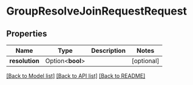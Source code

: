 # GroupResolveJoinRequestRequest

## Properties

Name | Type | Description | Notes
------------ | ------------- | ------------- | -------------
**resolution** | Option<**bool**> |  | [optional]

[[Back to Model list]](../README.md#documentation-for-models) [[Back to API list]](../README.md#documentation-for-api-endpoints) [[Back to README]](../README.md)


